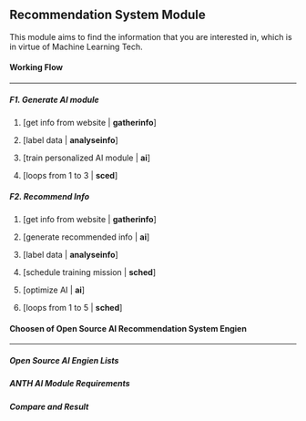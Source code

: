 Recommendation System Module
---
This module aims to find the information that you are interested in, which is in virtue of Machine Learning Tech.

#### Working Flow
---

##### F1. Generate AI module
1. [get info from website | **gatherinfo**]

2. [label data | **analyseinfo**]

3. [train personalized AI module | **ai**]

4. [loops from 1 to 3 | **sced**]

##### F2. Recommend Info
1. [get info from website | **gatherinfo**]

2. [generate recommended info | **ai**]

3. [label data | **analyseinfo**]

4. [schedule training mission | **sched**]

5. [optimize AI | **ai**]

6. [loops from 1 to 5 | **sched**]

#### Choosen of Open Source AI Recommendation System Engien
---

##### Open Source AI Engien Lists

##### ANTH AI Module Requirements

##### Compare and Result
